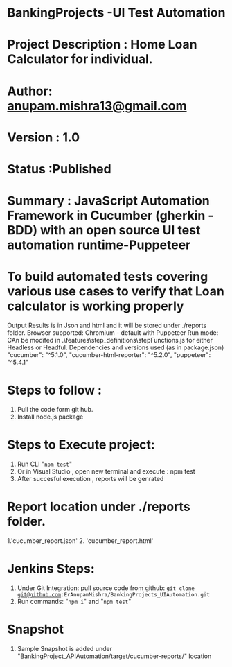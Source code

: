 # BankingProjects -UI Test Automation
# Project Description : Home Loan Calculator for individual. 
# Author: anupam.mishra13@gmail.com
# Version : 1.0
# Status :Published
# Summary : JavaScript Automation Framework in Cucumber (gherkin - BDD) with an open source UI test automation runtime-Puppeteer
# To build automated tests covering various use cases to verify that Loan calculator is working properly
 
Output Results is in Json and html and it will be stored under ./reports folder.
Browser supported: Chromium - default with Puppeteer
Run mode: CAn be modifed in .\features\step_definitions\stepFunctions.js for either Headless or Headful.
Dependencies and versions used (as in package.json)
        "cucumber": "^5.1.0",
        "cucumber-html-reporter": "^5.2.0",
        "puppeteer": "^5.4.1"
 # Steps to follow :
 1. Pull the code form git hub.
 2. Install node.js package
 # Steps to Execute project:
 1. Run CLI "<code>npm test</code>"
 2. Or in Visual Studio , open new terminal and execute : npm test
 3. After succesful execution , reports will be genrated 
 
 # Report location  under ./reports folder.  
 1.'cucumber_report.json' 
 2. 'cucumber_report.html' 

 # Jenkins Steps:
 1. Under Git Integration: pull source code from github:
<code>git clone git@github.com:ErAnupamMishra/BankingProjects_UIAutomation.git </code>
2. Run commands: "<code>npm i</code>" and "<code>npm test</code>"

# Snapshot
 1. Sample Snapshot is added under "BankingProject_APIAutomation/target/cucumber-reports/" location
 
 
